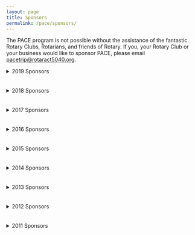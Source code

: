 ```yaml
---
layout: page
title: Sponsors
permalink: /pace/sponsors/
---
```


The PACE program is not possible without the assistance of the fantastic Rotary Clubs, Rotarians, and friends of Rotary. If you, your Rotary Club or your business would like to sponsor PACE, please email [pacetrip@rotaract5040.org](mailto:pacetrip@rotaract5040.org).

<details><br/>
  <summary>2019 Sponsors</summary>

**Planning Committee**

Elena Schönlau, Sarah Kornder, Eric Young, Celine Maisonneuve, Sarah Arnsdorf, Joshua Juni

**Sponsor Rotaract Clubs**

Burnaby, New Westminster, Vancouver Young Professionals, Victoria (D5020)

**Sponsor Rotary Clubs**

Burnaby Deer Lake, Burnaby Metrotown, New Westminster, New Westminster Royal City, North Vancouver, North Vancouver Lions Gate, Powell River Sunrise, Prince Rupert, Richmond, Vancouver, Vancouver Yaletown, West Vancouver Sunrise, Whistler, Whistler Millennium

**Sponsor Rotarians**

Frank Peabody, Burnaby Deer Lake
Janice Froese, Burnaby Deer Lake

</details><br/><br/>

<details><br/>
  <summary>2018 Sponsors</summary>

**Sponsor Rotaract Clubs**

Burnaby, New Westminster, Prince George, Richmond, Vancouver-UBC, Vancouver Young Professionals

**Sponsor Rotary Clubs**

Burnaby, Burnaby Deer Lake, Burnaby Metrotown, New Westminster Royal City, North Vancouver, North Vancouver Lions Gate, Prince George Yellowhead, Squamish, Vancouver, Vancouver Arbutus, Vancouver Yaletown

**Sponsor Rotarians**

Frank Peabody, Burnaby Deer Lake
Janice Froese, Burnaby Deer Lake

</details><br/><br/>

<details><br/>
  <summary>2017 Sponsors</summary>

**Planning Committee**

Connor Trelawny, Emily Maclean, Eric Young, Katheline Cao, Majed El Saadi, Maryam Bawa, Thomas Turniawan

**Sponsor Rotaract Clubs**

Burnaby, New Westminster, Richmond, Vancouver-UBC, Vancouver Yaletown, Vancouver Young Professionals, Victoria (D5020)

**Sponsor Rotary Clubs**

Burnaby, Burnaby Deer Lake, Burnaby Metrotown, Mackenzie, New Westminster, New Westminster Royal City, North Vancouver, Prince George Nechako, Prince Rupert, Richmond Sunrise, Squamish, Vancouver, Vancouver Arbutus, Vancouver Yaletown, Whistler, Whistler Millenium

**Sponsor Rotarians**

Frank Peabody, Burnaby Deer Lake
Janice Froese, Burnaby Deer Lake

</details><br/><br/>

<details><br/>
  <summary>2016 Sponsors</summary>

**Planning Committee**

Eric Young, Gurinder Walia, Jessie Stirling, Joshua Willis, Majed El Saadi, Talisa Dennis, Therese Mah, Thomas Turniawan

**Sponsor Rotaract Clubs**

Burnaby, New Westminster, Richmond, Vancouver-UBC, Vancouver Young Professionals, Victoria (D5020)

**Sponsor Rotary Clubs**

Burnaby, Burnaby Deer Lake, Burnaby Metrotown, New Westminster Royal City, North Vancouver, North Vancouver Lions Gate, Pender Harbour (Madeira Park), Prince George Yellowhead, Prince George Nechako, Sunshine Coast Sechelt, Richmond, Richmond Sunrise, Terrace, Squamish, Vancouver Yaletown, Whistler, Whistler Millenium

**Sponsor Rotarians**

Frank Peabody, Burnaby Deer Lake
Janice Froese, Burnaby Deer Lake

</details><br/><br/>

<details><br/>
  <summary>2015 Sponsors</summary>

**Planning Committee**

Bianca Yeung, Eric Young, Gabrielle Dickert, Gurinder Walia, Ji Hye Do, Majed El Saadi, Thomas Turniawan

**Sponsor Rotaract Clubs**

Burnaby, New Westminster, Prince George, Richmond, Vancouver-UBC, Vancouver Yaletown, Vancouver Young Professionals, Victoria (D5020)

**Sponsor Rotary Clubs**

Bowen Island, Burnaby, Burnaby Deer Lake, North Vancouver, North Vancouver Lions Gate, Squamish, Whistler, Whistler Millenium

**Sponsor Rotarians**

Janice Froese, Burnaby Deer Lake

</details><br/><br/>

<details><br/>
  <summary>2014 Sponsors</summary>

**Planning Committee**

Chris Lee, Denise Le, Eric Young, Gurinder Walia, Iana Unanova, Jerlyne Casem, Michelle Lee, Rachel Li, Stephanie McEwan, Thomas Turniawan

**Sponsor Rotaract Clubs**

Burnaby, New Westminster, Richmond, Vancouver-UBC, Vancouver Yaletown, Victoria (D5020)

**Sponsor Rotary Clubs**

Burnaby, Burnaby Deer Lake, Burnaby Metrotown, North Vancouver Lions Gate, Squamish, Whistler, Whistler Millenium

**Sponsor Rotarians**

Janice Froese, Rotaract Chair, Burnaby Deer Lake

</details><br/><br/>

<details><br/>
  <summary>2013 Sponsors</summary>

**Planning Committee**

Denise Le and Rachel Li

**Sponsor Rotaract Clubs**

Burnaby, Victoria (D5020)

**Sponsor Rotarians**

Janice Froese, Rotaract Chair, Burnaby Deer Lake

</details><br/><br/>

<details><br/>
  <summary>2012 Sponsors</summary>

**Planning Committee**

Chris Lee, Michelle Leong, Stephanie McEwan

**Sponsor Rotaract Clubs**

Burnaby, New Westminster, Richmond, Victoria (D5020), Kelowna (D5060)

**Sponsor Rotary Clubs**

Burnaby, Burnaby Deer Lake, Burnaby Metrotown, North Vancouver Lions Gate, Quesnel, Smithers, Whistler, Whistler Millennium, Kelowna Sunrise, Westshore (D5020)

**Sponsor Rotarians**

Janice Froese, Rotaract Chair, Burnaby Deer Lake

</details><br/><br/>

<details><br/>
  <summary>2011 Sponsors</summary>

**Planning Committee**

Chris Lee, Stephanie McEwan

**Sponsor Rotaract Clubs**

Burnaby, New Westminster, Vancouver-UBC, Vancouver Yaletown, Richmond, Victoria (D5020)

**Sponsor Rotary Clubs**

Burnaby, Richmond Sunset, Steveston, Squamish, Vancouver, West Vancouver, Whistler Millennium

**Sponsor Rotarians**

Allan Neale, Oak Bay (D5020)
Dave Rogers, Richmond Sunset
Darlene Broadhead, Burnaby Metrotown
Franz Gehriger, Vancouver
Gord Dalglish, PDG 2009-2010
Hans Doge, DG 2011-2012
Janice Froese, Rotaract Chair, Burnaby Deer Lake
Jim Renshaw, Burnaby

</details><br/><br/>